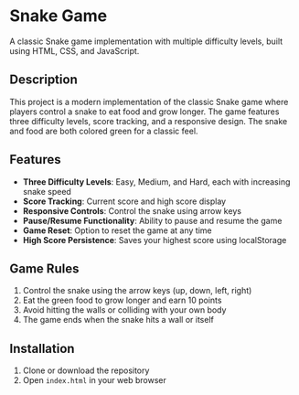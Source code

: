 # Snake Game

A classic Snake game implementation with multiple difficulty levels, built using HTML, CSS, and JavaScript.

## Description

This project is a modern implementation of the classic Snake game where players control a snake to eat food and grow longer. The game features three difficulty levels, score tracking, and a responsive design. The snake and food are both colored green for a classic feel.

## Features

- **Three Difficulty Levels**: Easy, Medium, and Hard, each with increasing snake speed
- **Score Tracking**: Current score and high score display
- **Responsive Controls**: Control the snake using arrow keys
- **Pause/Resume Functionality**: Ability to pause and resume the game
- **Game Reset**: Option to reset the game at any time
- **High Score Persistence**: Saves your highest score using localStorage

## Game Rules

1. Control the snake using the arrow keys (up, down, left, right)
2. Eat the green food to grow longer and earn 10 points
3. Avoid hitting the walls or colliding with your own body
4. The game ends when the snake hits a wall or itself

## Installation

1. Clone or download the repository
2. Open `index.html` in your web browser 
